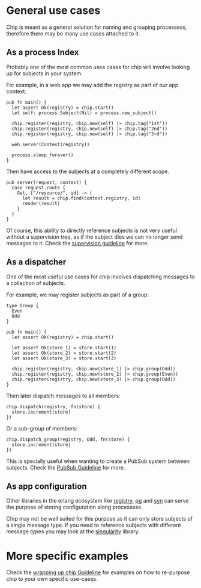 # General use cases 

Chip is meant as a general solution for naming and grouping processess, therefore there may be many use cases attached to it. 

## As a process Index

Probably one of the most common uses cases for chip will involve looking up for subjects in your system. 

For example, in a web app we may add the registry as part of our app context. 

```gleam
pub fn main() {
  let assert Ok(registry) = chip.start()
  let self: process.Subject(Nil) = process.new_subject()
  
  chip.register(registry, chip.new(self) |> chip.tag("1st"))
  chip.register(registry, chip.new(self) |> chip.tag("2nd"))
  chip.register(registry, chip.new(self) |> chip.tag("3rd"))
  
  web.server(Context(registry))
  
  process.sleep_forever()
}
```

Then have access to the subjects at a completely different scope.

```gleam
pub server(request, context) {
  case request.route {
    Get, ["/resource/", id] -> {
      let result = chip.find(context.registry, id)
      render(result)
    }
  }
}
```

Of course, this ability to directly reference subjects is not very useful without a supervision tree, as if the subject dies we can no longer send messages to it. Check the [supervision guideline](chip-as-part-of-a-supervision-tree.html) for more. 

## As a dispatcher

One of the most useful use cases for chip involves dispatching messages to a collection of subjects. 

For example, we may register subjects as part of a group: 

```gleam
type Group {
  Even
  Odd
}

pub fn main() {
  let assert Ok(registry) = chip.start()

  let assert Ok(store_1) = store.start(1)
  let assert Ok(store_2) = store.start(2)
  let assert Ok(store_3) = store.start(3)

  chip.register(registry, chip.new(store_1) |> chip.group(Odd))
  chip.register(registry, chip.new(store_2) |> chip.group(Even))
  chip.register(registry, chip.new(store_3) |> chip.group(Odd))
}
``` 

Then later dispatch messages to all members:

```gleam
chip.dispatch(registry, fn(store) {
  store.increment(store)   
})
```

Or a sub-group of members:

```gleam
chip.dispatch_group(registry, Odd, fn(store) {
  store.increment(store)   
})
```

This is specially useful when wanting to create a PubSub system between subjects. Check the [PubSub Guideline](chip-as-a-local-pubsub.html) for more.  

## As app configuration

Other libraries in the erlang ecosystem like [registry](https://hexdocs.pm/elixir/Kernel.html), [pg](https://www.erlang.org/doc/apps/kernel/pg.html) and [syn](https://github.com/ostinelli/syn) can serve the purpose of storing configuration along processess.

Chip may not be well suited for this purpose as it can only store subjects of a single message type. If you need to reference subjects with different message types you may look at the [singularity](https://hexdocs.pm/singularity/) library. 

# More specific examples

Check the [wrapping up chip Guideline](wrapping-up-chip.html) for examples on how to re-purpose chip to your own specific use-cases.

